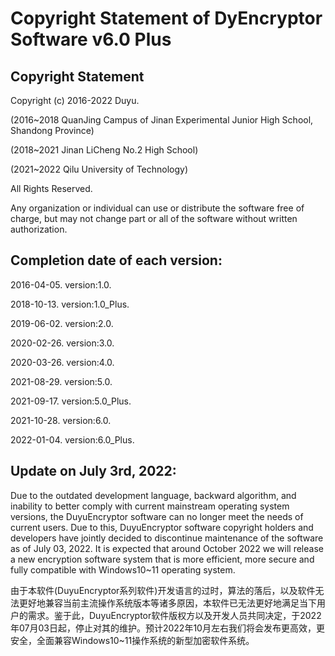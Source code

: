 # Copyright Statement of DyEncryptor Software v6.0 Plus

## Copyright Statement

Copyright (c) 2016-2022 Duyu.

 (2016~2018 QuanJing Campus of Jinan Experimental Junior High School, Shandong Province)
 
 (2018~2021 Jinan LiCheng No.2 High School)
 
 (2021~2022 Qilu University of Technology)

 All Rights Reserved.
 
 Any organization or individual can use or distribute the software free of charge, but may not change part or all of the software without written authorization.
 
 ## Completion date of each version:

 2016-04-05.  version:1.0.
 
 2018-10-13.  version:1.0_Plus.
 
 2019-06-02.  version:2.0.
 
 2020-02-26.  version:3.0.
 
 2020-03-26.  version:4.0.
 
 2021-08-29.  version:5.0.
 
 2021-09-17.  version:5.0_Plus.
 
 2021-10-28.  version:6.0.
 
 2022-01-04.  version:6.0_Plus.


## Update on July 3rd, 2022:
 
 Due to the outdated development language, backward algorithm, and inability to better comply with current mainstream operating system versions, the DuyuEncryptor software can no longer meet the needs of current users. Due to this, DuyuEncryptor software copyright holders and developers have jointly decided to discontinue maintenance of the software as of July 03, 2022. It is expected that around October 2022 we will release a new encryption software system that is more efficient, more secure and fully compatible with Windows10~11 operating system.
 
 由于本软件(DuyuEncryptor系列软件)开发语言的过时，算法的落后，以及软件无法更好地兼容当前主流操作系统版本等诸多原因，本软件已无法更好地满足当下用户的需求。鉴于此，DuyuEncryptor软件版权方以及开发人员共同决定，于2022年07月03日起，停止对其的维护。预计2022年10月左右我们将会发布更高效，更安全，全面兼容Windows10~11操作系统的新型加密软件系统。
